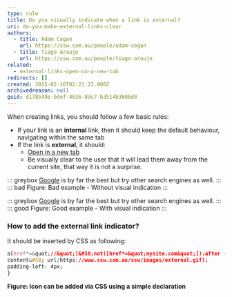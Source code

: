 ```yaml
---
type: rule
title: Do you visually indicate when a link is external?
uri: do-you-make-external-links-clear
authors:
  - title: Adam Cogan
    url: https://ssw.com.au/people/adam-cogan
  - title: Tiago Araujo
    url: https://ssw.com.au/people/tiago-araujo
related:
  - external-links-open-on-a-new-tab
redirects: []
created: 2015-02-16T02:21:22.000Z
archivedreason: null
guid: d178549e-bdef-4636-8dc7-b3514b360bd0
---
```


When creating links, you should follow a few basic rules:

<!--endintro-->

- If your link is an **internal** link, then it should keep the default behaviour, navigating within the same tab
- If the link is **external**, it should:
  - [Open in a new tab](/external-links-open-on-a-new-tab)
  - Be visually clear to the user that it will lead them away from the current site, that way it is not a surprise.
      
::: greybox
[Google](https://www.ssw.com.au/ssw/Redirect/Web/Google.htm) is by far the best but try other search engines as well.
:::
::: bad
Figure: Bad example - Without visual indication
:::

::: greybox
[Google](https://google.com) is by far the best but try other search engines as well.
:::
::: good
Figure: Good example - With visual indication
:::

### How to add the external link indicator?

It should be inserted by CSS as following: 
      
```css
a[href*=&quot;//&quot;]&#58;not([href*=&quot;mysite.com&quot;]):after {
content&#58; url(https://www.ssw.com.au/ssw/images/external.gif);     
padding-left: 4px;
}
```
**Figure: Icon can be added via CSS using a simple declaration**
